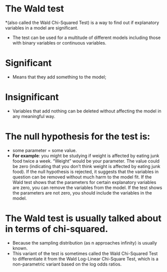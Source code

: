 # The Wald test 
*(also called the Wald Chi-Squared Test) is a way to find out if explanatory variables in a model are significant.
* The test can be used for a multitude of different models including those with binary variables or continuous variables.

# Significant 
* Means that they add something to the model; 

# Insignificant
* Variables that add nothing can be deleted without affecting the model in any meaningful way. 

# The null hypothesis for the test is: 
* some parameter = some value. 
* __For example__:
you might be studying if weight is affected by eating junk food twice a week. “Weight” would be your parameter. The value could be zero (indicating that you don’t think weight is affected by eating junk food). If the null hypothesis is rejected, it suggests that the variables in question can be removed without much harm to the model fit. 
If the Wald test shows that the parameters for certain explanatory variables are zero, you can remove the variables from 
the model. If the test shows the parameters are not zero, you should include the variables in the model. 

# The Wald test is usually talked about in terms of chi-squared.
* Because the sampling distribution (as n approaches infinity) is usually known. 
* This variant of the test is sometimes called the Wald Chi-Squared Test to differentiate it from the Wald Log-Linear Chi-Square Test, which is a non-parametric variant based on the log odds ratios.
